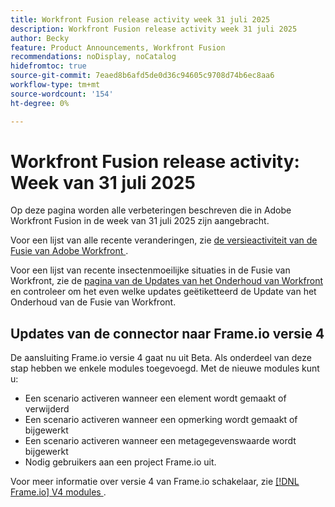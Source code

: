 ```yaml
---
title: Workfront Fusion release activity week 31 juli 2025
description: Workfront Fusion release activity week 31 juli 2025
author: Becky
feature: Product Announcements, Workfront Fusion
recommendations: noDisplay, noCatalog
hidefromtoc: true
source-git-commit: 7eaed8b6afd5de0d36c94605c9708d74b6ec8aa6
workflow-type: tm+mt
source-wordcount: '154'
ht-degree: 0%

---
```


# Workfront Fusion release activity: Week van 31 juli 2025

Op deze pagina worden alle verbeteringen beschreven die in Adobe Workfront Fusion in de week van 31 juli 2025 zijn aangebracht.

Voor een lijst van alle recente veranderingen, zie [ de versieactiviteit van de Fusie van Adobe Workfront ](/help/workfront-fusion/fusion-product-releases/fusion-release-activity.md).

Voor een lijst van recente insectenmoeilijke situaties in de Fusie van Workfront, zie de [ pagina van de Updates van het Onderhoud van Workfront ](https://experienceleague.adobe.com/nl/docs/workfront-known-issues/releases/current-updates) en controleer om het even welke updates geëtiketteerd de Update van het Onderhoud van de Fusie van Workfront.

## Updates van de connector naar Frame.io versie 4

De aansluiting Frame.io versie 4 gaat nu uit Beta. Als onderdeel van deze stap hebben we enkele modules toegevoegd. Met de nieuwe modules kunt u:

* Een scenario activeren wanneer een element wordt gemaakt of verwijderd
* Een scenario activeren wanneer een opmerking wordt gemaakt of bijgewerkt
* Een scenario activeren wanneer een metagegevenswaarde wordt bijgewerkt
* Nodig gebruikers aan een project Frame.io uit.

Voor meer informatie over versie 4 van Frame.io schakelaar, zie [[!DNL Frame.io]  V4 modules ](/help/workfront-fusion/references/apps-and-modules/adobe-connectors/frame-io-modules-new.md).



